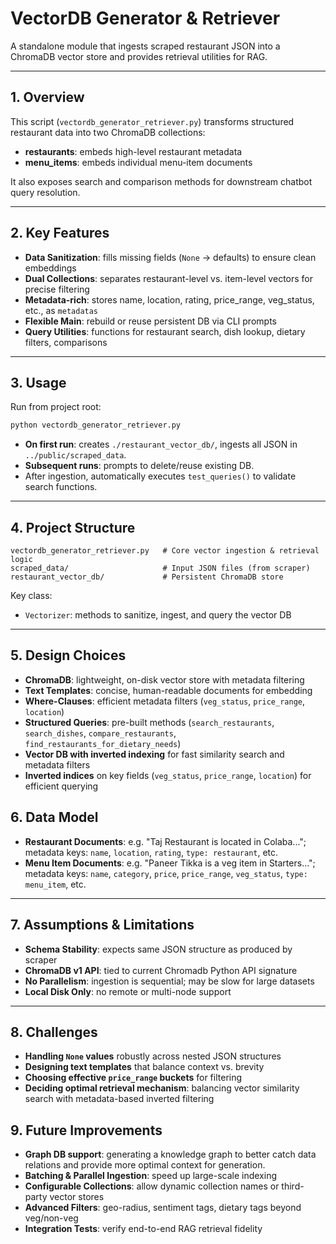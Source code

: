 # VectorDB Generator & Retriever

A standalone module that ingests scraped restaurant JSON into a ChromaDB vector store and provides retrieval utilities for RAG.

---

## 1. Overview

This script (`vectordb_generator_retriever.py`) transforms structured restaurant data into two ChromaDB collections:

- **restaurants**: embeds high-level restaurant metadata
- **menu\_items**: embeds individual menu-item documents

It also exposes search and comparison methods for downstream chatbot query resolution.

---

## 2. Key Features

- **Data Sanitization**: fills missing fields (`None` → defaults) to ensure clean embeddings
- **Dual Collections**: separates restaurant-level vs. item-level vectors for precise filtering
- **Metadata-rich**: stores name, location, rating, price\_range, veg\_status, etc., as `metadatas`
- **Flexible Main**: rebuild or reuse persistent DB via CLI prompts
- **Query Utilities**: functions for restaurant search, dish lookup, dietary filters, comparisons

---

## 3. Usage

Run from project root:

```bash
python vectordb_generator_retriever.py
```

- **On first run**: creates `./restaurant_vector_db/`, ingests all JSON in `../public/scraped_data`.
- **Subsequent runs**: prompts to delete/reuse existing DB.
- After ingestion, automatically executes `test_queries()` to validate search functions.

---

## 4. Project Structure

```
vectordb_generator_retriever.py   # Core vector ingestion & retrieval logic
scraped_data/                     # Input JSON files (from scraper)
restaurant_vector_db/             # Persistent ChromaDB store
```

Key class:

- `Vectorizer`: methods to sanitize, ingest, and query the vector DB

---

## 5. Design Choices
- **ChromaDB**: lightweight, on-disk vector store with metadata filtering
- **Text Templates**: concise, human-readable documents for embedding
- **Where-Clauses**: efficient metadata filters (`veg_status`, `price_range`, `location`)
- **Structured Queries**: pre-built methods (`search_restaurants`, `search_dishes`, `compare_restaurants`, `find_restaurants_for_dietary_needs`)
- **Vector DB with inverted indexing** for fast similarity search and metadata filters
- **Inverted indices** on key fields (`veg_status`, `price_range`, `location`) for efficient querying

## 6. Data Model

- **Restaurant Documents**: e.g. "Taj Restaurant is located in Colaba..."; metadata keys: `name`, `location`, `rating`, `type: restaurant`, etc.
- **Menu Item Documents**: e.g. "Paneer Tikka is a veg item in Starters..."; metadata keys: `name`, `category`, `price`, `price_range`, `veg_status`, `type: menu_item`, etc.

---

## 7. Assumptions & Limitations

- **Schema Stability**: expects same JSON structure as produced by scraper
- **ChromaDB v1 API**: tied to current Chromadb Python API signature
- **No Parallelism**: ingestion is sequential; may be slow for large datasets
- **Local Disk Only**: no remote or multi-node support

---

## 8. Challenges
- **Handling `None` values** robustly across nested JSON structures
- **Designing text templates** that balance context vs. brevity
- **Choosing effective `price_range` buckets** for filtering
- **Deciding optimal retrieval mechanism**: balancing vector similarity search with metadata-based inverted filtering

## 9. Future Improvements

- **Graph DB support**: generating a knowledge graph to better catch data relations and provide more optimal context for generation.
- **Batching & Parallel Ingestion**: speed up large-scale indexing
- **Configurable Collections**: allow dynamic collection names or third-party vector stores
- **Advanced Filters**: geo-radius, sentiment tags, dietary tags beyond veg/non-veg
- **Integration Tests**: verify end-to-end RAG retrieval fidelity

